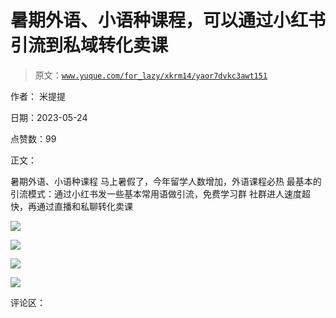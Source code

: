 # 暑期外语、小语种课程，可以通过小红书引流到私域转化卖课

> 原文：[`www.yuque.com/for_lazy/xkrm14/yaor7dvkc3awt151`](https://www.yuque.com/for_lazy/xkrm14/yaor7dvkc3awt151)

作者： 米提提

日期：2023-05-24

点赞数：99

正文：

暑期外语、小语种课程 马上暑假了，今年留学人数增加，外语课程必热 最基本的引流模式：通过小红书发一些基本常用语做引流，免费学习群 社群进人速度超快，再通过直播和私聊转化卖课

![](img/409f91ce4a7d55a0948ac55856f7ee01.png)

![](img/c6eb968c99de2ad2b903fc4479c63fad.png)

![](img/90c3424b001df0f76f3607c6a134f155.png)

![](img/045536e7bf13230250a13f6abaf983f1.png)

评论区：

